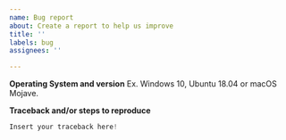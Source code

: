 ```yaml
---
name: Bug report
about: Create a report to help us improve
title: ''
labels: bug
assignees: ''

---
```


**Operating System and version**
Ex. Windows 10, Ubuntu 18.04 or macOS Mojave.

**Traceback and/or steps to reproduce**

```python
Insert your traceback here!
```
